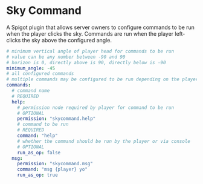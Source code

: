 # Sky Command
A Spigot plugin that allows server owners to configure commands to be run when the player clicks the sky.
Commands are run when the player left-clicks the sky above the configured angle.
```YAML
# minimum vertical angle of player head for commands to be run
# value can be any number between -90 and 90
# horizon is 0, directly above is 90, directly below is -90
minimum_angle: -45
# all configured commands
# multiple commands may be configured to be run depending on the player's permissions
commands:
  # command name 
  # REQUIRED
  help:
    # permission node required by player for command to be run 
    # OPTIONAL
    permission: "skycommand.help"
    # command to be run
    # REQUIRED
    command: "help"
    # whether the command should be run by the player or via console
    # OPTIONAL
    run_as_op: false
  msg:
    permission: "skycommand.msg"
    command: "msg {player} yo"
    run_as_op: true
   ```